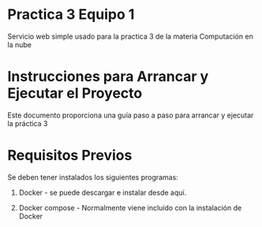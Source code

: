 # Practica 3 Equipo 1

Servicio web simple usado para la practica 3 de la materia Computación en la nube

# Instrucciones para Arrancar y Ejecutar el Proyecto

Este documento proporciona una guía paso a paso para arrancar y ejecutar la práctica 3

# Requisitos Previos

Se deben tener instalados los siguientes programas:

1. Docker - se puede descargar e instalar desde aquí.

2.  Docker compose - Normalmente viene incluído con la instalación de Docker 


